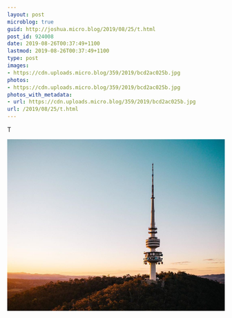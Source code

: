 ```yaml
---
layout: post
microblog: true
guid: http://joshua.micro.blog/2019/08/25/t.html
post_id: 924008
date: 2019-08-26T00:37:49+1100
lastmod: 2019-08-26T00:37:49+1100
type: post
images:
- https://cdn.uploads.micro.blog/359/2019/bcd2ac025b.jpg
photos:
- https://cdn.uploads.micro.blog/359/2019/bcd2ac025b.jpg
photos_with_metadata:
- url: https://cdn.uploads.micro.blog/359/2019/bcd2ac025b.jpg
url: /2019/08/25/t.html
---
```

T

<img src="uploads/2019/bcd2ac025b.jpg" width="600" height="398" alt="" />
